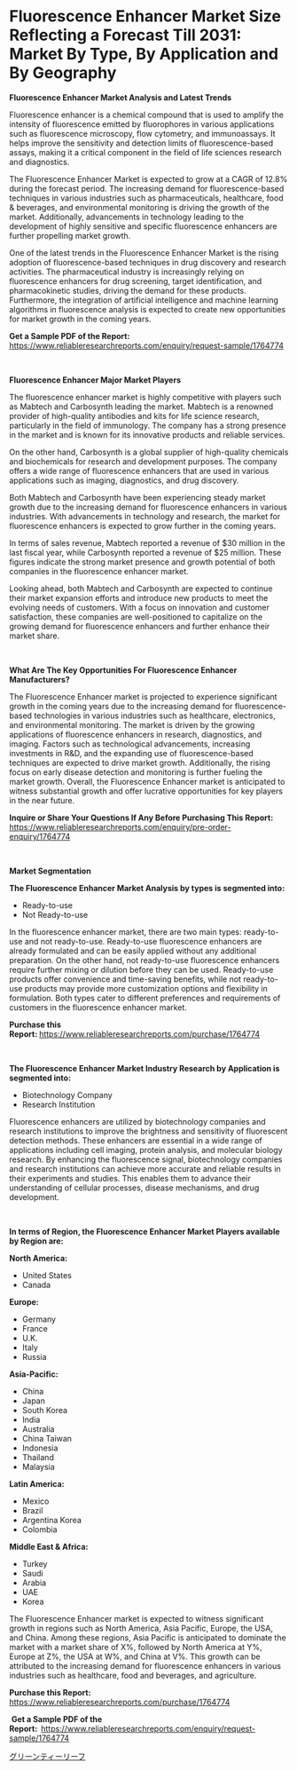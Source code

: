 <p><h1>Fluorescence Enhancer Market Size Reflecting a Forecast Till 2031: Market By Type, By Application and By Geography</h1></p><p><strong>Fluorescence Enhancer Market Analysis and Latest Trends</strong></p>
<p><p>Fluorescence enhancer is a chemical compound that is used to amplify the intensity of fluorescence emitted by fluorophores in various applications such as fluorescence microscopy, flow cytometry, and immunoassays. It helps improve the sensitivity and detection limits of fluorescence-based assays, making it a critical component in the field of life sciences research and diagnostics.</p><p>The Fluorescence Enhancer Market is expected to grow at a CAGR of 12.8% during the forecast period. The increasing demand for fluorescence-based techniques in various industries such as pharmaceuticals, healthcare, food & beverages, and environmental monitoring is driving the growth of the market. Additionally, advancements in technology leading to the development of highly sensitive and specific fluorescence enhancers are further propelling market growth.</p><p>One of the latest trends in the Fluorescence Enhancer Market is the rising adoption of fluorescence-based techniques in drug discovery and research activities. The pharmaceutical industry is increasingly relying on fluorescence enhancers for drug screening, target identification, and pharmacokinetic studies, driving the demand for these products. Furthermore, the integration of artificial intelligence and machine learning algorithms in fluorescence analysis is expected to create new opportunities for market growth in the coming years.</p></p>
<p><strong>Get a Sample PDF of the Report:&nbsp;</strong> <a href="https://www.reliableresearchreports.com/enquiry/request-sample/1764774">https://www.reliableresearchreports.com/enquiry/request-sample/1764774</a></p>
<p>&nbsp;</p>
<p><strong>Fluorescence Enhancer Major Market Players</strong></p>
<p><p>The fluorescence enhancer market is highly competitive with players such as Mabtech and Carbosynth leading the market. Mabtech is a renowned provider of high-quality antibodies and kits for life science research, particularly in the field of immunology. The company has a strong presence in the market and is known for its innovative products and reliable services.</p><p>On the other hand, Carbosynth is a global supplier of high-quality chemicals and biochemicals for research and development purposes. The company offers a wide range of fluorescence enhancers that are used in various applications such as imaging, diagnostics, and drug discovery.</p><p>Both Mabtech and Carbosynth have been experiencing steady market growth due to the increasing demand for fluorescence enhancers in various industries. With advancements in technology and research, the market for fluorescence enhancers is expected to grow further in the coming years.</p><p>In terms of sales revenue, Mabtech reported a revenue of $30 million in the last fiscal year, while Carbosynth reported a revenue of $25 million. These figures indicate the strong market presence and growth potential of both companies in the fluorescence enhancer market.</p><p>Looking ahead, both Mabtech and Carbosynth are expected to continue their market expansion efforts and introduce new products to meet the evolving needs of customers. With a focus on innovation and customer satisfaction, these companies are well-positioned to capitalize on the growing demand for fluorescence enhancers and further enhance their market share.</p></p>
<p>&nbsp;</p>
<p><strong>What Are The Key Opportunities For Fluorescence Enhancer Manufacturers?</strong></p>
<p><p>The Fluorescence Enhancer market is projected to experience significant growth in the coming years due to the increasing demand for fluorescence-based technologies in various industries such as healthcare, electronics, and environmental monitoring. The market is driven by the growing applications of fluorescence enhancers in research, diagnostics, and imaging. Factors such as technological advancements, increasing investments in R&D, and the expanding use of fluorescence-based techniques are expected to drive market growth. Additionally, the rising focus on early disease detection and monitoring is further fueling the market growth. Overall, the Fluorescence Enhancer market is anticipated to witness substantial growth and offer lucrative opportunities for key players in the near future.</p></p>
<p><strong>Inquire or Share Your Questions If Any Before Purchasing This Report:</strong> <a href="https://www.reliableresearchreports.com/enquiry/pre-order-enquiry/1764774">https://www.reliableresearchreports.com/enquiry/pre-order-enquiry/1764774</a></p>
<p>&nbsp;</p>
<p><strong>Market Segmentation</strong></p>
<p><strong>The Fluorescence Enhancer Market Analysis by types is segmented into:</strong></p>
<p><ul><li>Ready-to-use</li><li>Not Ready-to-use</li></ul></p>
<p><p>In the fluorescence enhancer market, there are two main types: ready-to-use and not ready-to-use. Ready-to-use fluorescence enhancers are already formulated and can be easily applied without any additional preparation. On the other hand, not ready-to-use fluorescence enhancers require further mixing or dilution before they can be used. Ready-to-use products offer convenience and time-saving benefits, while not ready-to-use products may provide more customization options and flexibility in formulation. Both types cater to different preferences and requirements of customers in the fluorescence enhancer market.</p></p>
<p><strong>Purchase this Report:&nbsp;</strong><a href="https://www.reliableresearchreports.com/purchase/1764774">https://www.reliableresearchreports.com/purchase/1764774</a></p>
<p>&nbsp;</p>
<p><strong>The Fluorescence Enhancer Market Industry Research by Application is segmented into:</strong></p>
<p><ul><li>Biotechnology Company</li><li>Research Institution</li></ul></p>
<p><p>Fluorescence enhancers are utilized by biotechnology companies and research institutions to improve the brightness and sensitivity of fluorescent detection methods. These enhancers are essential in a wide range of applications including cell imaging, protein analysis, and molecular biology research. By enhancing the fluorescence signal, biotechnology companies and research institutions can achieve more accurate and reliable results in their experiments and studies. This enables them to advance their understanding of cellular processes, disease mechanisms, and drug development.</p></p>
<p>&nbsp;</p>
<p><strong>In terms of Region, the Fluorescence Enhancer Market Players available by Region are:</strong></p>
<p>
    <p> <strong> North America: </strong>
        <ul>
            <li>United States</li>
            <li>Canada</li>
        </ul>
        </p> 
    <p> <strong> Europe: </strong>
        <ul>
            <li>Germany</li>
            <li>France</li>
            <li>U.K.</li>
            <li>Italy</li>
            <li>Russia</li>
        </ul>
        </p> 
    <p> <strong> Asia-Pacific: </strong>
        <ul>
            <li>China</li>
            <li>Japan</li>
            <li>South Korea</li>
            <li>India</li>
            <li>Australia</li>
            <li>China Taiwan</li>
            <li>Indonesia</li>
            <li>Thailand</li>
            <li>Malaysia</li>
        </ul>
        </p> 
    <p> <strong> Latin America: </strong>
        <ul>
            <li>Mexico</li>
            <li>Brazil</li>
            <li>Argentina Korea</li>
            <li>Colombia</li>
        </ul>
        </p> 
    <p> <strong> Middle East & Africa: </strong>
        <ul>
            <li>Turkey</li>
            <li>Saudi</li>
            <li>Arabia</li>
            <li>UAE</li>
            <li>Korea</li>
        </ul>
    </p>
    </p>
<p><p>The Fluorescence Enhancer market is expected to witness significant growth in regions such as North America, Asia Pacific, Europe, the USA, and China. Among these regions, Asia Pacific is anticipated to dominate the market with a market share of X%, followed by North America at Y%, Europe at Z%, the USA at W%, and China at V%. This growth can be attributed to the increasing demand for fluorescence enhancers in various industries such as healthcare, food and beverages, and agriculture.</p></p>
<p><strong>Purchase this Report: </strong><a href="https://www.reliableresearchreports.com/purchase/1764774">https://www.reliableresearchreports.com/purchase/1764774</a></p>
<p>&nbsp;<strong>Get a Sample PDF of the Report:&nbsp;&nbsp;</strong><a href="https://www.reliableresearchreports.com/enquiry/request-sample/1764774">https://www.reliableresearchreports.com/enquiry/request-sample/1764774</a></p>
<p><strong></strong></p>
<p><p><a href="https://github.com/zekaoe592392/Market-Research-Report-List-1/blob/main/8245166686.md">グリーンティーリーフ</a></p></p>